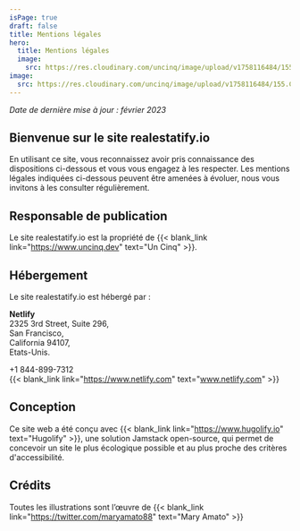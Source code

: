 ```yaml
---
isPage: true
draft: false
title: Mentions légales
hero:
  title: Mentions légales
  image:
    src: https://res.cloudinary.com/uncinq/image/upload/v1758116484/155.Curiosity_umucva.svg
image:
  src: https://res.cloudinary.com/uncinq/image/upload/v1758116484/155.Curiosity_umucva.svg
---
```

*Date de dernière mise à jour : février 2023*

## Bienvenue sur le site realestatify.io

En utilisant ce site, vous reconnaissez avoir pris connaissance des dispositions ci-dessous et vous vous engagez à les respecter. Les mentions légales indiquées ci-dessous peuvent être amenées à évoluer, nous vous invitons à les consulter régulièrement.

## Responsable de publication

Le site realestatify.io est la propriété de {{< blank_link link="https://www.uncinq.dev" text="Un Cinq" >}}.


## Hébergement

Le site realestatify.io est hébergé par :

**Netlify** \
2325 3rd Street, Suite 296, \
San Francisco, \
California 94107, \
Etats-Unis.

+1 844-899-7312\
{{< blank_link link="https://www.netlify.com" text="www.netlify.com" >}}

## Conception

Ce site web a été conçu avec {{< blank_link link="https://www.hugolify.io" text="Hugolify" >}}, une solution Jamstack open-source, qui permet de concevoir un site le plus écologique possible et au plus proche des critères d'accessibilité.

## Crédits

Toutes les illustrations sont l’œuvre de {{< blank_link link="https://twitter.com/maryamato88" text="Mary Amato" >}}
